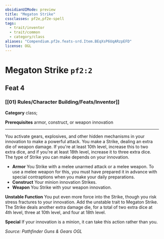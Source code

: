 ```yaml
---
obsidianUIMode: preview
title: "Megaton Strike"
cssclasses: pf2e,pf2e-spell
tags:
  - trait/inventor
  - trait/common
  - category/class
aliases: "Compendium.pf2e.feats-srd.Item.BEqXsP6UqARzpEFD"
license: OGL
---
```

# Megaton Strike `pf2:2`
## Feat 4
### [[01) Rules/Character Building/Feats/Inventor]]

**Category** class; 



**Prerequisites** armor, construct, or weapon innovation
* * *
You activate gears, explosives, and other hidden mechanisms in your innovation to make a powerful attack. You make a Strike, dealing an extra die of weapon damage. If you're at least 10th level, increase this to two extra dice, and if you're at least 18th level, increase it to three extra dice. The type of Strike you can make depends on your innovation.

*   **Armor** You Strike with a melee unarmed attack or a melee weapon. To use a melee weapon for this, you must have prepared it in advance with special contraptions when you make your daily preparations.
*   **Construct** Your minion innovation Strikes.
*   **Weapon** You Strike with your weapon innovation.

**Unstable Function** You put even more force into the Strike, though you risk stress fractures to your innovation. Add the unstable trait to Megaton Strike. The Strike deals another extra damage die, for a total of two extra dice at 4th level, three at 10th level, and four at 18th level.

**Special** If your innovation is a minion, it can take this action rather than you.

*Source: Pathfinder Guns & Gears*
*OGL*